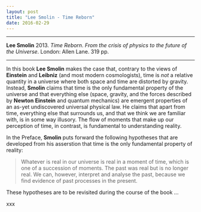```yaml
---
layout: post
title: "Lee Smolin - Time Reborn"
date: 2016-02-29
---
```



***
<b>Lee Smolin</b> 2013. _Time Reborn. From the crisis of physics to the future of the Universe_. London: Allen Lane. 319 pp.

***

In this book **Lee Smolin** makes the case that, contrary to the views of **Einstein** and **Leibniz** (and most modern cosmologists), time is _not_ a relative quantity in a universe where both space and time are distorted by gravity.  Instead, **Smolin** claims that time is the only fundamental property of the universe and that everything else (space, gravity, and the forces described by **Newton** **Einstein** and quantum mechanics) are emergent properties of an as-yet undiscovered universal physical law.   He claims that apart from time, everything else that surrounds us, and that we think we are familiar with, is in some way illusory.   The flow of moments that make up our perception of time, in contrast, is fundamental  to understanding reality.

In the Preface, **Smolin** puts forward the following hypotheses that are developed from his asserstion that time is the only fundamental property of reality:

  > Whatever is real in our universe is real in a moment of time, which is one of a succession of moments.
  > The past was real but is no longer real.  We can, however, interpret and analyse the past, because we find evidence of past processes in the present.
  >
  >

These hypotheses are to be revisited during the course of the book ...


xxx
